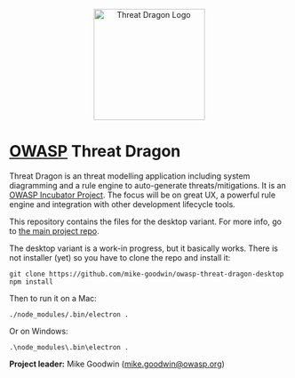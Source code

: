 <p align="center">
  <img src="http://mike-goodwin.github.io/owasp-threat-dragon/content/images/threatdragon_logo_image.svg" width="200" alt="Threat Dragon Logo"/>
</p>

# [OWASP](https://www.owasp.org) Threat Dragon #

Threat Dragon is an threat modelling application including system diagramming and a rule engine to auto-generate threats/mitigations. It is an [OWASP Incubator Project](https://www.owasp.org/index.php/OWASP_Threat_Dragon). The focus will be on great UX, a powerful rule engine and integration with other development lifecycle tools.

This repository contains the files for the desktop variant. For more info, go to [the main project repo](https://github.com/mike-goodwin/owasp-threat-dragon).

The desktop variant is a work-in progress, but it basically works. There is not installer (yet) so you have to clone the repo and install it:

`git clone https://github.com/mike-goodwin/owasp-threat-dragon-desktop`
`npm install`

Then to run it on a Mac:

`./node_modules/.bin/electron .`

Or on Windows:

`.\node_modules\.bin\electron .`

**Project leader:** Mike Goodwin (mike.goodwin@owasp.org)
